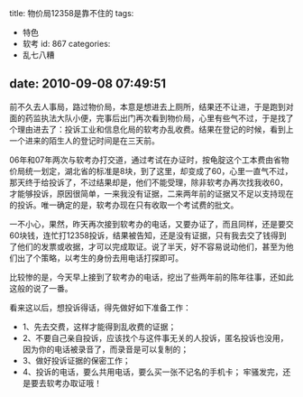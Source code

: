 title: 物价局12358是靠不住的
tags:
  - 特色
  - 软考
id: 867
categories:
  - 乱七八糟

date: 2010-09-08 07:49:51
---

前不久去人事局，路过物价局，本意是想进去上厕所，结果还不让进，于是跑到对面的药监执法大队小便，完事后出门再次看到物价局，心里有些气不过，于是找了个理由进去了：投诉工业和信息化局的软考办乱收费。结果在登记的时候，看到上一个进来的陌生人的登记时间是在三天前。

06年和07年两次与软考办打交道，通过考试在办证时，按龟腚这个工本费由省物价局统一划定，湖北省的标准是8块，到了这里，却变成了60，心里一直气不过，那天终于给投诉了，不过结果却是，他们不能受理，除非软考办再次找我收60，才能够投诉，原因很简单，一来我没有证据，二来两年前的证据又不足以支持现在的投诉。唯一确定的是，软考办现在只有收取一个考试费的批文。

一不小心，果然，昨天再次接到软考办的电话，又要办证了，而且同样，还是要交60块钱，连忙打12358投诉，结果被告知，还是没有证据，只有我去交了钱得到了他们的发票或收据，才可以完成取证。说了半天，好不容易说动他们，甚至为他们出了个策略，以考生的身份去用电话打探即可。

比较惨的是，今天早上接到了软考办的电话，挖出了些两年前的陈年往事，还如此这般的说了一番。

看来这以后，想投诉得话，得先做好如下准备工作：

*   1、先去交费，这样才能得到乱收费的证据；
*   2、不要自己亲自投诉，应该找个与这件事无关的人投诉，匿名投诉也没用，因为你的电话被录音了，而录音是可以复制的；
*   3、做好投诉证据的保密工作；
*   4、投诉的电话，要么共用电话，要么买一张不记名的手机卡；
牢骚发完，还是要去软考办取证哦！